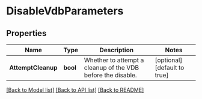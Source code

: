 # DisableVdbParameters

## Properties
Name | Type | Description | Notes
------------ | ------------- | ------------- | -------------
**AttemptCleanup** | **bool** | Whether to attempt a cleanup of the VDB before the disable. | [optional] [default to true]

[[Back to Model list]](../README.md#documentation-for-models) [[Back to API list]](../README.md#documentation-for-api-endpoints) [[Back to README]](../README.md)

